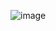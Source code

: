 ![image](https://user-images.githubusercontent.com/36649115/56560342-090f4080-6559-11e9-9df8-badfd83962c1.png)
